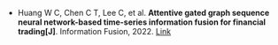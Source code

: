 * Huang W C, Chen C T, Lee C, et al. <b>Attentive gated graph sequence neural network-based time-series information fusion for financial trading[J]</b>. Information Fusion, 2022. [Link](https://www.sciencedirect.com/science/article/pii/S1566253522001750)
